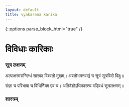 ```yaml
---
layout: default
title: vyakarana karika
---
```


{::options parse_block_html="true" /}

# विविधाः कारिकाः

### सूत्र लक्षणम्

अल्पाक्षरमसन्दिग्धं सारवद् विश्वतो मुखम्।
अस्तोभमनवद्यं च सूत्रं सूत्रविदो विदुः॥

संज्ञा च परिभाषा च विधिर्नियम एव च।
अतिदेशोऽधिकारश्च षड्विधं सूत्रलक्षणम्॥

### शास्त्रम्

